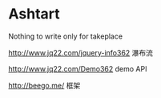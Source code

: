 # Ashtart
Nothing to write only for takeplace

http://www.jq22.com/jquery-info362 瀑布流

http://www.jq22.com/Demo362 demo API

http://beego.me/  框架



